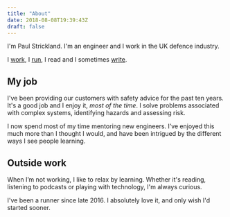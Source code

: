 ```yaml
---
title: "About"
date: 2018-08-08T19:39:43Z
draft: false
---
```


I'm Paul Strickland. I'm an engineer and I work in the UK defence industry.

I [work](https://www.linkedin.com/in/pestrickland), I [run](https://strava.com/athletes/paul_strickland), I read and I sometimes [write](/posts). 

## My job

I've been providing our customers with safety advice for the past ten years. It's a good job and I enjoy it, *most of the time*. I solve problems associated with complex systems, identifying hazards and assessing risk.

I now spend most of my time mentoring new engineers. I’ve enjoyed this much more than I thought I would, and have been intrigued by the different ways I see people learning.

## Outside work

When I’m not working, I like to relax by learning. Whether it's reading, listening to podcasts or playing with technology, I'm always curious.

I've been a runner since late 2016. I absolutely love it, and only wish I'd started sooner. 
